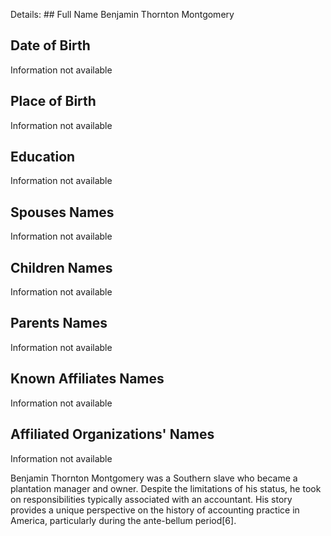 Details: ## Full Name
Benjamin Thornton Montgomery

## Date of Birth
Information not available

## Place of Birth
Information not available

## Education
Information not available

## Spouses Names
Information not available

## Children Names
Information not available

## Parents Names
Information not available

## Known Affiliates Names
Information not available

## Affiliated Organizations' Names
Information not available

Benjamin Thornton Montgomery was a Southern slave who became a plantation manager and owner. Despite the limitations of his status, he took on responsibilities typically associated with an accountant. His story provides a unique perspective on the history of accounting practice in America, particularly during the ante-bellum period[6].

